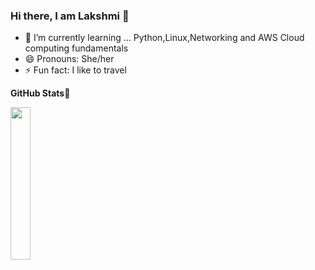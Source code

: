 ### Hi there, I am Lakshmi 👋



- 🌱 I’m currently learning ... Python,Linux,Networking and AWS Cloud computing fundamentals
- 😄 Pronouns: She/her
- ⚡ Fun fact: I like to travel


**GitHub Stats🎯**<br>

<img width="25%" src="https://profile-counter.glitch.me/{lk-learner}/count.svg" /> 
